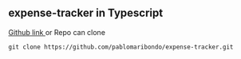 ## expense-tracker in Typescript
<a href="https://github.com/pablomaribondo/expense-tracker/tree/main"> Github link </a>
or Repo can clone 
```
git clone https://github.com/pablomaribondo/expense-tracker.git
```

